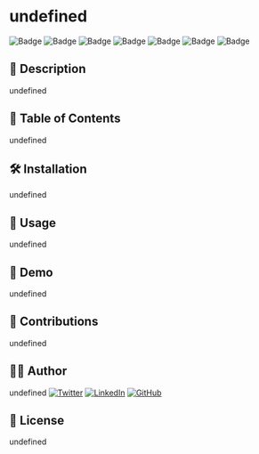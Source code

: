 
# undefined

![Badge](https://img.shields.io/badge/Javascript-blue) ![Badge](https://img.shields.io/badge/EJS-blue) ![Badge](https://img.shields.io/badge/CSS-blue) ![Badge](https://img.shields.io/badge/HTML-blue) ![Badge](https://img.shields.io/badge/NPM-blue) ![Badge](https://img.shields.io/badge/Node-blue) ![Badge](https://img.shields.io/badge/Render-blue)

## 📖 Description
undefined

## 📑 Table of Contents
undefined

## 🛠 Installation
undefined

## 🚀 Usage
undefined

## 🎥 Demo
undefined

## 🤝 Contributions
undefined

## 🧑‍💻 Author
undefined
[![Twitter](https://img.shields.io/badge/Twitter-nickzam-blue)](https://twitter.com/nickzam)
[![LinkedIn](https://img.shields.io/badge/LinkedIn-nick-zamboni-blue)](https://www.linkedin.com/in/nick-zamboni)
[![GitHub](https://img.shields.io/badge/GitHub-ndzamboni-blue)](https://github.com/ndzamboni)

## 📜 License
undefined
    